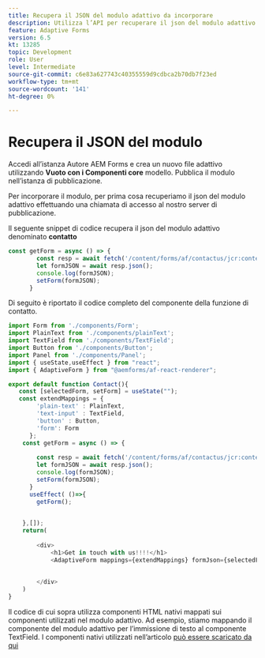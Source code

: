```yaml
---
title: Recupera il JSON del modulo adattivo da incorporare
description: Utilizza l’API per recuperare il json del modulo adattivo
feature: Adaptive Forms
version: 6.5
kt: 13285
topic: Development
role: User
level: Intermediate
source-git-commit: c6e83a627743c40355559d9cdbca2b70db7f23ed
workflow-type: tm+mt
source-wordcount: '141'
ht-degree: 0%

---
```



# Recupera il JSON del modulo

Accedi all’istanza Autore AEM Forms e crea un nuovo file adattivo utilizzando **Vuoto con i Componenti core** modello. Pubblica il modulo nell’istanza di pubblicazione.

Per incorporare il modulo, per prima cosa recuperiamo il json del modulo adattivo effettuando una chiamata di accesso al nostro server di pubblicazione.

Il seguente snippet di codice recupera il json del modulo adattivo denominato **contatto**

```javascript
const getForm = async () => {
        const resp = await fetch('/content/forms/af/contactus/jcr:content/guideContainer.model.json');
        let formJSON = await resp.json();
        console.log(formJSON);
        setForm(formJSON);
      }
```

Di seguito è riportato il codice completo del componente della funzione di contatto.

```javascript
import Form from './components/Form';
import PlainText from './components/plainText';
import TextField from './components/TextField';
import Button from './components/Button';
import Panel from './components/Panel';
import { useState,useEffect } from "react";
import { AdaptiveForm } from "@aemforms/af-react-renderer";

export default function Contact(){
   const [selectedForm, setForm] = useState("");
   const extendMappings = {
        'plain-text' : PlainText,
        'text-input' : TextField,
        'button' : Button,
        'form': Form
      };
    const getForm = async () => {
        
        const resp = await fetch('/content/forms/af/contactus/jcr:content/guideContainer.model.json');
        let formJSON = await resp.json();
        console.log(formJSON);
        setForm(formJSON);
      }
      useEffect( ()=>{
        getForm();
        

    },[]);
    return(
        
        <div>
            <h1>Get in touch with us!!!!</h1>
            <AdaptiveForm mappings={extendMappings} formJson={selectedForm} />
      
          
        </div>
    )
}
```

Il codice di cui sopra utilizza componenti HTML nativi mappati sui componenti utilizzati nel modulo adattivo. Ad esempio, stiamo mappando il componente del modulo adattivo per l’immissione di testo al componente TextField. I componenti nativi utilizzati nell’articolo [può essere scaricato da qui](./assets/native-components.zip)